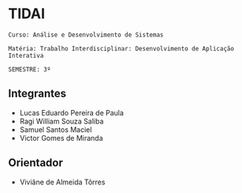 # TIDAI

`Curso: Análise e Desenvolvimento de Sistemas`

`Matéria: Trabalho Interdisciplinar: Desenvolvimento de Aplicação Interativa`

`SEMESTRE: 3º`

## Integrantes 

* Lucas Eduardo Pereira de Paula
* Ragi William Souza Saliba
* Samuel Santos Maciel
* Victor Gomes de Miranda

## Orientador

* Viviâne de Almeida Tôrres

